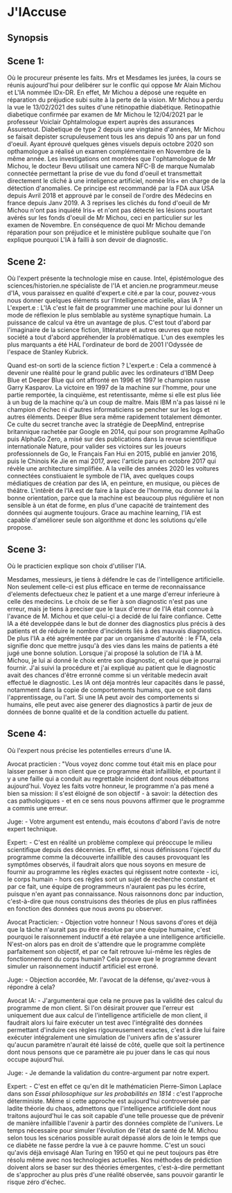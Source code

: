 # J'IAccuse

## Synopsis

## Scene 1:

Où le procureur présente les faits.
Mrs et Mesdames les jurées, la cours se réunis aujourd'hui pour delibérer sur le conflic qui oppose Mr Alain Michou et L'IA nommée IDx-DR. 
En effet, Mr Michou a déposé une requête en réparation du préjudice subi suite à la perte de la vision. 
Mr Michou a perdu la vue le 13/02/2021 des suites d'une rétinopathie diabétique.
Retinopathie diabetique confirmée par examen de Mr Michou le 12/04/2021 par le professeur Voiclair Ophtalmologue expert auprès des assurances Assuretout.
Diabetique de type 2 depuis une vingtaine d'années, Mr Michou se faisait depister scrupuleusement tous les ans depuis 10 ans par un fond d'oeuil. 
Ayant éprouvé quelques gènes visuels depuis octobre 2020 son opthamologue a réalisé un examen complémentaire en Novembre de la même année.
Les investigations ont montrées que l'ophtamologue de Mr Michou, le docteur Bevu utilisait une camera NFC-B de marque Numalab connectée permettant la prise de vue du fond d'oeuil et transmettait directement le cliché à une inteligence artificiel, nomée Iris+ en charge de la détection d'anomalies. 
Ce principe est recommandé par la FDA aux USA depuis Avril 2018 et approuvé par le conseil de l'ordre des Médecins en france depuis Janv 2019.
A 3 reprises les clichés du fond d'oeuil de Mr Michou n'ont pas inquiété Iris+ et n'ont pas détecté les lésions pourtant avérés sur les fonds d'oeuil de Mr Michou, ceci en particulier sur les examen de Novembre.
En conséquence de quoi Mr Michou demande réparation pour son préjudice 
et le ministère publique souhaite que l'on explique pourquoi L'IA à failli à son devoir de diagnostic.

     

## Scene 2:

Où l'expert présente la technologie mise en cause.
Intel, épistémologue des sciences/historien.ne spécialiste de l'IA et ancien.ne programmeur.meuse d'IA, vous paraissez en qualité d'expert.e cité.e par la cour, pouvez-vous nous donner quelques éléments sur l'Intelligence articielle, alias IA ?
L'expert.e : L'IA c'est le fait de programmer une machine pour lui donner un mode de réflexion le plus semblable au système synaptique humain. La puissance de calcul va être un avantage de plus.
C'est tout d'abord par l'imaginaire de la science fiction, littérature et autres œuvres que notre société a tout d'abord appréhender la problématique. L'un des exemples les plus marquants a été HAL l'ordinateur de bord de 2001 l'Odyssée de l'espace de Stanley Kubrick.

Quand est-on sorti de la science fiction ?
L'expert.e : Cela a commencé à devenir une réalité pour le grand public avec les ordinateurs d'IBM Deep Blue et Deeper Blue qui ont affronté en 1996 et 1997 le champion russe Garry Kasparov. La victoire en 1997 de la machine sur l'homme, pour une partie remportée, la cinquième, est retentissante, même si elle est plus liée à un bug de la machine qu'à un coup de maître. Mais IBM n'a pas laissé ni le champion d'échec ni d'autres informaticiens se pencher sur les logs et autres éléments. Deeper Blue sera même rapidement totalement démonter.
Ce culte du secret tranche avec la stratégie de DeepMind, entreprise britannique rachetée par Google en 2014, qui pour son programme AplhaGo puis AlphaGo Zero, a misé sur des publications dans la revue scientifique internationale Nature, pour valider ses victoires sur les joueurs professionnels de Go, le Français Fan Hui en 2015, publié en janvier 2016, puis le Chinois Ke Jie en mai 2017, avec l'article paru en octobre 2017 qui révèle une architecture simplifiée.
A la veille des années 2020 les voitures connectées constiuaient le symbole de l'IA, avec quelques coups médiatiques de création par des IA, en peinture, en musique, ou pièces de théâtre.
L'intêrêt de l'IA est de faire à la place de l'homme, ou donner lui la bonne orientation, parce que la machine est beaucoup plus régulière et non sensible à un état de forme, en plus d'une capacité de traintement des données qui augmente toujours. Grace au machine learning, l'IA est capable d'améliorer seule son algorithme et donc les solutions qu'elle propose.


## Scene 3:

Où le practicien explique son choix d'utiliser l'IA.

Mesdames, messieurs, je tiens à défendre le cas de l'intelligence artificielle. Non seulement celle-ci est plus efficace en terme de reconnaissance d'elements defectueux chez le patient et a une marge d'erreur inferieure à celle des medecins. Le choix de se fier à son diagnostic n'est pas une erreur, mais je tiens à preciser que le taux d'erreur de l'IA était connue à l'avance de M. Michou et que celui-çi a decidé de lui faire confiance. Cette IA a été developpée dans le but de donner des diagnostics plus précis à des patients et de réduire le nombre d'incidents liés à des mauvais diagnostics. De plus l'IA a été agrémentée par par un organisme d'autorité : le FTA, cela signifie donc que mettre jusqu'à des vies dans les mains de patients a été jugé une bonne solution. Lorsque j'ai proposé la solution de l'IA à M. Michou, je lui ai donné le choix entre son diagnostic, et celui que je pourrai fournir. J'ai suivi la procédure et j'ai expliqué au patient que le diagnostic avait des chances d'être erronné comme si un véritable medecin avait effectué le diagnostic. Les IA ont déja montrés leur capacités dans le passé, notamment dans la copie de comportements humains, que ce soit dans l'apprentissage, ou l'art. Si une IA peut avoir des comportements si humains, elle peut avec aise generer des diagnostics à partir de jeux de données de bonne qualité et de la condition actuelle du patient.

## Scene 4:

Où l'expert nous précise les potentielles erreurs d'une IA.

Avocat practicien : "Vous voyez donc comme tout était mis en place pour laisser penser à mon client que ce programme était infaillible, et pourtant il y a une faille qui a conduit au regrettable incident dont nous débattons aujourd'hui. Voyez les faits votre honneur, le programme n'a pas mené a bien sa mission: il s'est éloigné de son objectif - à savoir: la détection des cas pathologiques - et en ce sens nous pouvons affirmer que le programme a commis une erreur.

Juge: - Votre argument est entendu, mais écoutons d'abord l'avis de notre expert technique.

Expert: - C'est en réalité un problème complexe qui préoccupe le milieu scientifique depuis des décennies. En effet, si nous définissons l'ojectif du programme comme la découverte infaillible des causes provoquant les symptômes observés, il faudrait alors que nous soyons en mesure de fournir au programme les règles exactes qui régissent notre contexte - ici, le corps humain - hors ces règles sont un sujet de recherche constant et par ce fait, une équipe de programmeurs n'auraient pas pu les écrire, puisque n'en ayant pas connaissance. Nous raisonnons donc par induction, c'est-à-dire que nous construisons des théories de plus en plus raffinées en fonction des données que nous avons pu observer.

Avocat Practicien: - Objection votre honneur ! Nous savons d'ores et déjà que la tâche n'aurait pas pu être résolue par une équipe humaine, c'est pourquoi le raisonnement inductif a été relayée a une intelligence artificielle. N'est-on alors pas en droit de s'attendre que le programme complète parfaitement son objectif, et par ce fait retrouve lui-même les règles de fonctionnement du corps humain? Cela prouve que le programme devant simuler un raisonnement inductif artificiel est erroné.

Juge: - Objection accordée, Mr. l'avocat de la défense, qu'avez-vous à répondre à cela?

Avocat IA: - J'argumenterai que cela ne prouve pas la validité des calcul du programme de mon client. Si l'on désirait prouver que l'erreur est uniquement due aux calcul de l'intelligence artificielle de mon client, il faudrait alors lui faire exécuter un test avec l'intégralité des données permettant d'induire ces règles rigoureusement exactes, c'est à dire lui faire exécuter intégralement une simulation de l'univers afin de s'assurer qu'aucun paramètre n'aurait été laissé de côté, quelle que soit la pertinence dont nous pensons que ce paramètre aie pu jouer dans le cas qui nous occupe aujourd'hui.

Juge: - Je demande la validation du contre-argument par notre expert.

Expert: - C'est en effet ce qu'en dit le mathématicien Pierre-Simon Laplace dans son *Essai philosophique sur les probabilités en 1814* : c'est l'approche déterministe. Même si cette approche est aujourd'hui controversée par ladite théorie du chaos, admettons que l'intelligence artificielle dont nous traitons aujourd'hui le cas soit capable d'une telle prouesse que de prévenir de manière infaillible l'avenir à partir des données complète de l'univers. Le temps nécessaire pour simuler l'évolution de l'état de santé de M. Michou selon tous les scénarios possible aurait dépassé alors de loin le temps que ce diabète ne fasse perdre la vue à ce pauvre homme. C'est un souci qu'avis déjà envisagé Alan Turing en 1950 et qui ne peut toujours pas être résolu même avec nos technologies actuelles. Nos méthodes de prédiction doivent alors se baser sur des théories émergentes, c'est-à-dire permettant de s'approcher au plus près d'une réalité observée, sans pouvoir garantir le risque zéro d'échec.
